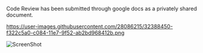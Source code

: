 Code Review has been submitted through google docs as a privately shared document.

https://user-images.githubusercontent.com/28086215/32388450-f322c5a0-c084-11e7-9f52-ab2bd968412b.png



![ScreenShot](src/resources/img/screenshot01.png)
